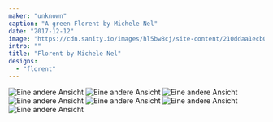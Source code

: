 ```yaml
---
maker: "unknown"
caption: "A green Florent by Michele Nel"
date: "2017-12-12"
image: "https://cdn.sanity.io/images/hl5bw8cj/site-content/210ddaa1ecb0afad4260d6c60627be34e46189d0-1280x960.jpg"
intro: ""
title: "Florent by Michele Nel"
designs:
  - "florent"
---
```


![Eine andere Ansicht](https://posts.freesewing.org/uploads/florent_by_michele_24_24a438f855.jpg "Eine andere Ansicht") ![Eine andere Ansicht](https://posts.freesewing.org/uploads/florent_by_michele_25_e4e2c3a34b.jpg "Eine andere Ansicht") ![Eine andere Ansicht](https://posts.freesewing.org/uploads/florent_by_michele_27_43ced160e7.jpg "Eine andere Ansicht") ![Eine andere Ansicht](https://posts.freesewing.org/uploads/florent_by_michele_31_b665c3dc5b.jpg "Eine andere Ansicht") ![Eine andere Ansicht](https://posts.freesewing.org/uploads/florent_by_michele_38_e8e8777f34.jpg "Eine andere Ansicht") ![Eine andere Ansicht](https://posts.freesewing.org/uploads/florent_by_michele_43_9a583f3648.jpg "Eine andere Ansicht") ![Eine andere Ansicht](https://posts.freesewing.org/uploads/florent_by_michele_46_c480c6a1a9.jpg)
